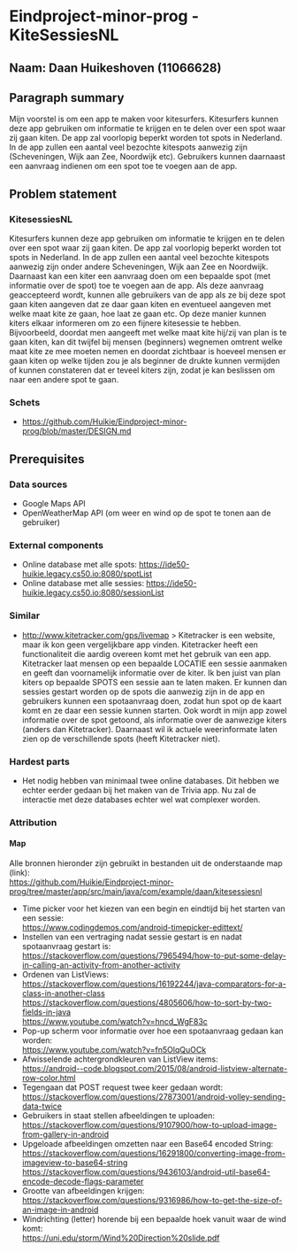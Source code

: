 # Eindproject-minor-prog - KiteSessiesNL

## Naam: Daan Huikeshoven (11066628)

## Paragraph summary
  Mijn voorstel is om een app te maken voor kitesurfers. Kitesurfers kunnen deze app gebruiken om informatie te krijgen en te delen over een spot waar zij gaan kiten. De app zal voorlopig beperkt worden tot spots in Nederland. In de app zullen een aantal veel bezochte kitespots aanwezig zijn (Scheveningen, Wijk aan Zee, Noordwijk etc). Gebruikers kunnen daarnaast een aanvraag indienen om een spot toe te voegen aan de app.
  
## Problem statement

### KitesessiesNL
Kitesurfers kunnen deze app gebruiken om informatie te krijgen en te delen over een spot waar zij gaan kiten. De app zal voorlopig beperkt worden tot spots in Nederland. In de app zullen een aantal veel bezochte kitespots aanwezig zijn onder andere Scheveningen, Wijk aan Zee en Noordwijk. Daarnaast kan een kiter een aanvraag doen om een bepaalde spot (met informatie over de spot) toe te voegen aan de app. Als deze aanvraag geaccepteerd wordt, kunnen alle gebruikers van de app als ze bij deze spot gaan kiten aangeven dat ze daar gaan kiten en eventueel aangeven met welke maat kite ze gaan, hoe laat ze gaan etc. Op deze manier kunnen kiters elkaar informeren om zo een fijnere kitesessie te hebben. Bijvoorbeeld, doordat men aangeeft met welke maat kite hij/zij van plan is te gaan kiten, kan dit twijfel bij mensen (beginners) wegnemen omtrent welke maat kite ze mee moeten nemen en doordat zichtbaar is hoeveel mensen er gaan kiten op welke tijden zou je als beginner de drukte kunnen vermijden of kunnen constateren dat er teveel kiters zijn, zodat je kan beslissen om naar een andere spot te gaan.

### Schets
- https://github.com/Huikie/Eindproject-minor-prog/blob/master/DESIGN.md

## Prerequisites

### Data sources
- Google Maps API
- OpenWeatherMap API (om weer en wind op de spot te tonen aan de gebruiker)

### External components
- Online database met alle spots: https://ide50-huikie.legacy.cs50.io:8080/spotList
- Online database met alle sessies: https://ide50-huikie.legacy.cs50.io:8080/sessionList

### Similar
- http://www.kitetracker.com/gps/livemap > Kitetracker is een website, maar ik kon geen vergelijkbare app vinden. Kitetracker heeft een functionaliteit die aardig overeen komt met het gebruik van een app. Kitetracker laat mensen op een bepaalde LOCATIE een sessie aanmaken en geeft dan voornamelijk informatie over de kiter. Ik ben juist van plan kiters op bepaalde SPOTS een sessie aan te laten maken. Er kunnen dan sessies gestart worden op de spots die aanwezig zijn in de app en gebruikers kunnen een spotaanvraag doen, zodat hun spot op de kaart komt en ze daar een sessie kunnen starten. Ook wordt in mijn app zowel informatie over de spot getoond, als informatie over de aanwezige kiters (anders dan Kitetracker). Daarnaast wil ik actuele weerinformate laten zien op de verschillende spots (heeft Kitetracker niet).

### Hardest parts
- Het nodig hebben van minimaal twee online databases. Dit hebben we echter eerder gedaan bij het maken van de Trivia app. Nu zal de interactie met deze databases echter wel wat complexer worden.

### Attribution
#### Map
Alle bronnen hieronder zijn gebruikt in bestanden uit de onderstaande map (link):<br>
https://github.com/Huikie/Eindproject-minor-prog/tree/master/app/src/main/java/com/example/daan/kitesessiesnl

- Time picker voor het kiezen van een begin en eindtijd bij het starten van een sessie:<br>
  https://www.codingdemos.com/android-timepicker-edittext/<br>
- Instellen van een vertraging nadat sessie gestart is en nadat spotaanvraag gestart is:      <br>https://stackoverflow.com/questions/7965494/how-to-put-some-delay-in-calling-an-activity-from-another-activity
- Ordenen van ListViews:<br>
  https://stackoverflow.com/questions/16192244/java-comparators-for-a-class-in-another-class <br>https://stackoverflow.com/questions/4805606/how-to-sort-by-two-fields-in-java<br>
  https://www.youtube.com/watch?v=hncd_WgF83c
- Pop-up scherm voor informatie over hoe een spotaanvraag gedaan kan worden:<br>
  https://www.youtube.com/watch?v=fn5OlqQuOCk
- Afwisselende achtergrondkleuren van ListView items:<br>
  https://android--code.blogspot.com/2015/08/android-listview-alternate-row-color.html
- Tegengaan dat POST request twee keer gedaan wordt:<br>
  https://stackoverflow.com/questions/27873001/android-volley-sending-data-twice
- Gebruikers in staat stellen afbeeldingen te uploaden:<br>
  https://stackoverflow.com/questions/9107900/how-to-upload-image-from-gallery-in-android
- Upgeloade afbeeldingen omzetten naar een Base64 encoded String:<br>
  https://stackoverflow.com/questions/16291800/converting-image-from-imageview-to-base64-string<br>
  https://stackoverflow.com/questions/9436103/android-util-base64-encode-decode-flags-parameter
- Grootte van afbeeldingen krijgen:<br>
  https://stackoverflow.com/questions/9316986/how-to-get-the-size-of-an-image-in-android
- Windrichting (letter) horende bij een bepaalde hoek vanuit waar de wind komt:<br>
  https://uni.edu/storm/Wind%20Direction%20slide.pdf
